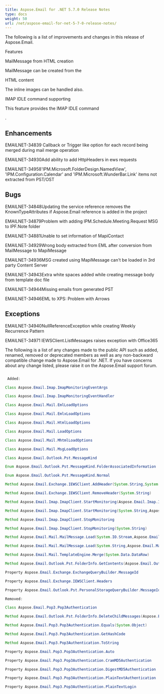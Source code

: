 ```yaml
---
title: Aspose.Email for .NET 5.7.0 Release Notes
type: docs
weight: 50
url: /net/aspose-email-for-net-5-7-0-release-notes/
---
```


The following is a list of improvements and changes in this release of Aspose.Email.

Features

MailMessage from HTML creation

MailMessage can be created from the

HTML content

The inline images can be handled also.

IMAP IDLE command supporting

This feature provides the IMAP IDLE command

.

## **Enhancements**
EMAILNET-34839 Callback or Trigger like option for each record being merged during mail merge operation

EMAILNET-34930Add ability to add HttpHeaders in ews requests

EMAILNET-34958'IPM.Microsoft.FolderDesign.NamedView', 'IPM.Configuration.Calendar' and 'IPM.Microsoft.WunderBar.Link' items not extracted from PST/OST
## **Bugs**
EMAILNET-34848Updating the service reference removes the KnownTypeAttributes if Aspose.Email reference is added in the project

EMAILNET-34879Problem with adding IPM.Schedule.Meeting.Request MSG to IPF.Note folder

EMAILNET-34881Unable to set information of MapiContact

EMAILNET-34929Wrong body extracted from EML after conversion from MailMessage to MapiMessage

EMAILNET-34936MSG created using MapiMessage can't be loaded in 3rd party Content Server

EMAILNET-34943Extra white spaces added while creating message body from template doc file

EMAILNET-34944Missing emails from generated PST

EMAILNET-34946EML to XPS: Problem with Arrows
## **Exceptions**
EMAILNET-34940NullReferenceException while creating Weekly Recurrence Pattern

EMAILNET-34971 IEWSClient.ListMessages raises exception with Office365

The following is a list of any changes made to the public API such as added, renamed, removed or deprecated members as well as any non-backward compatible change made to Aspose.Email for .NET. If you have concerns about any change listed, please raise it on the Aspose.Email support forum.

``` java

 Added:

Class Aspose.Email.Imap.ImapMonitoringEventArgs

Class Aspose.Email.Imap.ImapMonitoringEventHandler

Class Aspose.Email.Mail.EmlLoadOptions

Class Aspose.Email.Mail.EmlxLoadOptions

Class Aspose.Email.Mail.HtmlLoadOptions

Class Aspose.Email.Mail.LoadOptions

Class Aspose.Email.Mail.MhtmlLoadOptions

Class Aspose.Email.Mail.MsgLoadOptions

Class Aspose.Email.Outlook.Pst.MessageKind

Enum Aspose.Email.Outlook.Pst.MessageKind.FolderAssociatedInformation

Enum Aspose.Email.Outlook.Pst.MessageKind.Normal

Method Aspose.Email.Exchange.IEWSClient.AddHeader(System.String,System.String)

Method Aspose.Email.Exchange.IEWSClient.RemoveHeader(System.String)

Method Aspose.Email.Imap.ImapClient.StartMonitoring(Aspose.Email.Imap.ImapMonitoringEventHandler)

Method Aspose.Email.Imap.ImapClient.StartMonitoring(System.String,Aspose.Email.Imap.ImapMonitoringEventHandler)

Method Aspose.Email.Imap.ImapClient.StopMonitoring

Method Aspose.Email.Imap.ImapClient.StopMonitoring(System.String)

Method Aspose.Email.Mail.MailMessage.Load(System.IO.Stream,Aspose.Email.Mail.LoadOptions)

Method Aspose.Email.Mail.MailMessage.Load(System.String,Aspose.Email.Mail.LoadOptions)

Method Aspose.Email.Mail.TemplateEngine.Merge(System.Data.DataRow)

Method Aspose.Email.Outlook.Pst.FolderInfo.GetContents(Aspose.Email.Outlook.Pst.MessageKind)

Property Aspose.Email.Exchange.ExchangeQueryBuilder.MessageId

Property Aspose.Email.Exchange.IEWSClient.Headers

Property Aspose.Email.Outlook.Pst.PersonalStorageQueryBuilder.MessageId

Removed:

Class Aspose.Email.Pop3.Pop3Authentication

Method Aspose.Email.Outlook.Pst.FolderInfo.DeleteChildMessages(Aspose.Email.Outlook.Pst.MessageInfoCollection)

Method Aspose.Email.Pop3.Pop3Authentication.Equals(System.Object)

Method Aspose.Email.Pop3.Pop3Authentication.GetHashCode

Method Aspose.Email.Pop3.Pop3Authentication.ToString

Property Aspose.Email.Pop3.Pop3Authentication.Auto

Property Aspose.Email.Pop3.Pop3Authentication.CramMD5Authentication

Property Aspose.Email.Pop3.Pop3Authentication.DigestMD5Authentication

Property Aspose.Email.Pop3.Pop3Authentication.PlainTextAuthentication

Property Aspose.Email.Pop3.Pop3Authentication.PlainTextLogin

```
